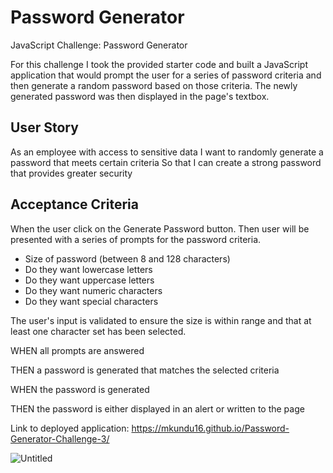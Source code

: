 # Password Generator

JavaScript Challenge: Password Generator

For this challenge I took the provided starter code and built a JavaScript application that would prompt the user for a series of password criteria and then generate a random password based on those criteria. The newly generated password was then displayed in the page's textbox.

## User Story

As an employee with access to sensitive data
I want to randomly generate a password that meets certain criteria
So that I can create a strong password that provides greater security


## Acceptance Criteria
When the user click on the Generate Password button.
Then user will be presented with a series of prompts for the password criteria.

* Size of password (between 8 and 128 characters)
* Do they want lowercase letters
* Do they want uppercase letters
* Do they want numeric characters
* Do they want special characters

The user's input is validated to ensure the size is within range and that at least one character set has been selected.

WHEN all prompts are answered

THEN a password is generated that matches the selected criteria

WHEN the password is generated

THEN the password is either displayed in an alert or written to the page


Link to deployed application:
 https://mkundu16.github.io/Password-Generator-Challenge-3/


![Untitled](https://github.com/coding-boot-camp/friendly-parakeet/assets/131508495/74393a97-789d-415a-9af3-49692a28bbd5)
